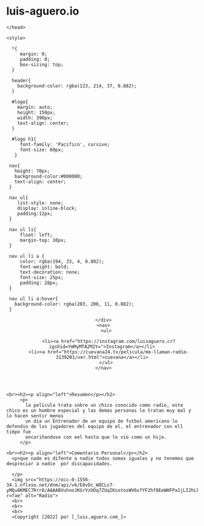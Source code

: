 # luis-aguero.io
<!DOCTYPE html>
<html>
    <head>
        
    </head>
  <head>
    <meta charset="utf-8" />
    <title> Me llaman Radio</title>

    <style>

      *{
         margin: 0;
         padding: 0;
         box-sizing: top;
      }

      header{
        background-color: rgba(123, 214, 37, 0.882);
      }

      #logo{
        margin: auto;
        height: 150px;
        width: 390px;
        text-align: center;
      }

      #logo h1{
         font-family: 'Pacifico', cursive;
         font-size: 60px;
       }

     nav{
       height: 70px;
       background-color:#000000;
       text-align: center;
     }

     nav ul{
        list-style: none;
        display: inline-block;
        padding:12px;
     }

     nav ul li{
         float: left;
         margin-top: 10px;
     }

     nav ul li a {
         color: rgba(194, 33, 4, 0.882);
         font-weight: bold;
         text-decoration: none;
         font-size: 25px;
         padding: 28px;
     }

     nav ul li a:hover{
       background-color: rgba(203, 206, 11, 0.882);
     }

   </style>

 </head>

 <body>

  <header>
     <div id="logo">
        
     </div>
     <nav>
       <ul>
         
         <li><a href="https://instagram.com/luisaguero.cr?igshid=YmMyMTA2M2Y=">Instagram</a></li>
         <li><a href="https://cuevana24.tv/pelicula/me-llaman-radio-3139201/ver.html">cuevana</a></li>
       </ul>
     </nav>
   </header>
 </body>
 <body>
     </div>
    
    <br><h2><p align="left">Resumen</p></h2>
         <p>
           la pelicula trata sobre un chico conocido como radio, este chico es un hombre especial y las demas personas lo tratan muy mal y lo hacen sentir menos
           un dia un Entrenador de un equipo de futbol americano lo defendio de los jugadores del equipo de el, el entrenador con ell timpo fue 
           encariñandose con eel hasta que lo vio como un hijo.
         </p>
   
    <br><h2><p align="left">Comentario Personal</p></h2>
      <p>que nade es difente a nadie todos somos iguales y no tenemos que  despreciar a nadie  por discapacidades.
      
      </p>
      <img src="https://occ-0-1556-34.1.nflxso.net/dnm/api/v6/E8vDc_W8CLv7-yMQu8KMEC7Rrr8/AAAABVuhnoJKGrVzUOq7ZUqIKsotosWV6xfYF2hf8EeWHFPa1jLI2hLkrjOYbBydIJ1HNrUdP95sMFkNse1VRGctN0DYxy7whT5RF0ap.jpg?r=fae" alt="Radio">
      <br>
      <br>
      <br>
      «Copyright [2022] por [_luis.aguero.com_]»
 </body>
 
</html>

